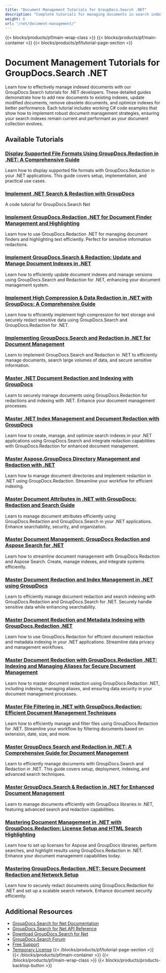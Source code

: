 ```yaml
---
title: "Document Management Tutorials for GroupDocs.Search .NET"
description: "Complete tutorials for managing documents in search indexes, including adding, updating, and removing documents with GroupDocs.Search for .NET."
weight: 6
url: "/net/document-management/"
---
```

{{< blocks/products/pf/main-wrap-class >}}
{{< blocks/products/pf/main-container >}}
{{< blocks/products/pf/tutorial-page-section >}}
# Document Management Tutorials for GroupDocs.Search .NET

Learn how to effectively manage indexed documents with our GroupDocs.Search tutorials for .NET developers. These detailed guides demonstrate how to add new documents to existing indexes, update modified documents, remove obsolete documents, and optimize indexes for better performance. Each tutorial includes working C# code examples that show how to implement robust document management strategies, ensuring your search indexes remain current and performant as your document collection evolves.

## Available Tutorials

### [Display Supported File Formats Using GroupDocs.Redaction in .NET&#58; A Comprehensive Guide](./display-file-formats-groupdocs-redaction-net/)
Learn how to display supported file formats with GroupDocs.Redaction in your .NET applications. This guide covers setup, implementation, and practical use cases.

### [Implement .NET Search & Redaction with GroupDocs](./implement-net-search-redaction-groupdocs/)
A code tutorial for GroupDocs.Search Net

### [Implement GroupDocs.Redaction .NET for Document Finder Management and Highlighting](./groupdocs-redaction-net-finder-management-guide/)
Learn how to use GroupDocs.Redaction .NET for managing document finders and highlighting text efficiently. Perfect for sensitive information redactions.

### [Implement GroupDocs.Search & Redaction&#58; Update and Manage Document Indexes in .NET](./implement-groupdocs-search-redaction-update-index-features/)
Learn how to efficiently update document indexes and manage versions using GroupDocs.Search and Redaction for .NET, enhancing your document management system.

### [Implement High Compression & Data Redaction in .NET with GroupDocs&#58; A Comprehensive Guide](./implement-net-high-compression-text-redact-data-groupdocs/)
Learn how to efficiently implement high compression for text storage and securely redact sensitive data using GroupDocs.Search and GroupDocs.Redaction for .NET.

### [Implementing GroupDocs.Search and Redaction in .NET for Document Management](./groupdocs-search-redaction-net-guide/)
Learn to implement GroupDocs.Search and Redaction in .NET to efficiently manage documents, search large volumes of data, and secure sensitive information.

### [Master .NET Document Redaction and Indexing with GroupDocs](./net-document-redaction-indexing-groupdocs/)
Learn to securely manage documents using GroupDocs.Redaction for redactions and indexing with .NET. Enhance your document management processes.

### [Master .NET Index Management and Document Redaction with GroupDocs](./master-net-index-management-groupdocs-search-redaction/)
Learn how to create, manage, and optimize search indexes in your .NET applications using GroupDocs.Search and integrate redaction capabilities with GroupDocs.Redaction for enhanced document management.

### [Master Aspose.GroupDocs Directory Management and Redaction with .NET](./master-aspose-groupdocs-directory-management-redaction-net/)
Learn how to manage document directories and implement redaction in .NET using GroupDocs.Redaction. Streamline your workflow for efficient indexing.

### [Master Document Attributes in .NET with GroupDocs&#58; Redaction and Search Guide](./master-document-attributes-net-groupdocs-redaction-search/)
Learn to manage document attributes efficiently using GroupDocs.Redaction and GroupDocs.Search in your .NET applications. Enhance searchability, security, and organization.

### [Master Document Management&#58; GroupDocs Redaction and Aspose Search for .NET](./master-document-management-groupdocs-aspose/)
Learn how to streamline document management with GroupDocs Redaction and Aspose Search. Create, manage indexes, and integrate systems efficiently.

### [Master Document Redaction and Index Management in .NET using GroupDocs](./master-document-redaction-groupdocs-net/)
Learn to efficiently manage document redaction and search indexing with GroupDocs.Redaction and GroupDocs.Search for .NET. Securely handle sensitive data while enhancing searchability.

### [Master Document Redaction and Metadata Indexing with GroupDocs.Redaction .NET](./groupdocs-redaction-net-document-metadata/)
Learn how to use GroupDocs.Redaction for efficient document redaction and metadata indexing in your .NET applications. Streamline data privacy and management workflows.

### [Master Document Redaction with GroupDocs.Redaction .NET&#58; Indexing and Managing Aliases for Secure Document Management](./master-document-redaction-groupdocs-redaction-net/)
Learn how to master document redaction using GroupDocs.Redaction .NET, including indexing, managing aliases, and ensuring data security in your document management processes.

### [Master File Filtering in .NET with GroupDocs.Redaction&#58; Efficient Document Management Techniques](./groupdocs-redaction-dotnet-file-filtering/)
Learn how to efficiently manage and filter files using GroupDocs.Redaction for .NET. Streamline your workflow by filtering documents based on extension, date, size, and more.

### [Master GroupDocs Search and Redaction in .NET&#58; A Comprehensive Guide for Document Management](./groupdocs-search-redaction-net-tutorial/)
Learn to efficiently manage documents with GroupDocs.Search and Redaction in .NET. This guide covers setup, deployment, indexing, and advanced search techniques.

### [Master GroupDocs.Search & Redaction in .NET for Enhanced Document Management](./master-groupdocs-search-redaction-net-document-management/)
Learn to manage documents efficiently with GroupDocs libraries in .NET, featuring advanced search and redaction capabilities.

### [Mastering Document Management in .NET with GroupDocs.Redaction&#58; License Setup and HTML Search Highlighting](./mastering-document-management-groupdocs-redaction-net/)
Learn how to set up licenses for Aspose and GroupDocs libraries, perform searches, and highlight results using GroupDocs.Redaction in .NET. Enhance your document management capabilities today.

### [Mastering GroupDocs.Redaction .NET&#58; Secure Document Redaction and Network Setup](./mastering-groupdocs-redaction-net-secure-document-redaction/)
Learn how to securely redact documents using GroupDocs.Redaction for .NET and set up a scalable search network. Enhance document security efficiently.

## Additional Resources

- [GroupDocs.Search for Net Documentation](https://docs.groupdocs.com/search/net/)
- [GroupDocs.Search for Net API Reference](https://reference.groupdocs.com/search/net/)
- [Download GroupDocs.Search for Net](https://releases.groupdocs.com/search/net/)
- [GroupDocs.Search Forum](https://forum.groupdocs.com/c/search)
- [Free Support](https://forum.groupdocs.com/)
- [Temporary License](https://purchase.groupdocs.com/temporary-license/)
{{< /blocks/products/pf/tutorial-page-section >}}
{{< /blocks/products/pf/main-container >}}
{{< /blocks/products/pf/main-wrap-class >}}
{{< blocks/products/products-backtop-button >}}